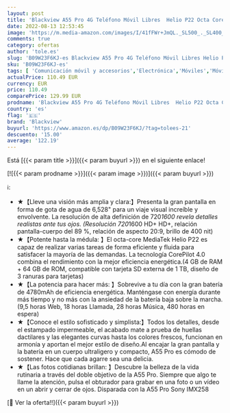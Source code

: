 ```yaml
---
layout: post
title: 'Blackview A55 Pro 4G Teléfono Móvil Libres  Helio P22 Octa Core 4GB+64GB  Cámara 5MP+13MP  IPS HD+ 6.53’’  Batería 4780mAh  Android 11 Dual SIM Smartphone GPS Desbloqueo Facial Huella Dactilar Negro'
date: 2022-08-13 12:53:45
image: 'https://m.media-amazon.com/images/I/41fFWr+JmQL._SL500_._SL400_.jpg'
comments: true
category: ofertas
author: 'tole.es'
slug: 'B09W23F6KJ-es Blackview A55 Pro 4G Teléfono Móvil Libres Helio P22 Octa...'
sku: 'B09W23F6KJ-es'
tags: [ 'Comunicación móvil y accesorios','Electrónica','Móviles','Móviles y smartphones libres','android','blackview','🇪🇸', ]
actualPrice: 110.49 EUR
currency: EUR
price: 110.49
comparePrice: 129.99 EUR
prodname: 'Blackview A55 Pro 4G Teléfono Móvil Libres  Helio P22 Octa Core 4GB+64GB  Cámara 5MP+13MP  IPS HD+ 6.53’’  Batería 4780mAh  Android 11 Dual SIM Smartphone GPS Desbloqueo Facial Huella Dactilar Negro'
country: 'es'
flag: '🇪🇸'
brand: 'Blackview'
buyurl: 'https://www.amazon.es/dp/B09W23F6KJ/?tag=tolees-21'
descuento: '15.00'
average: '122.19'
---
```


Está [{{< param title >}}]({{< param buyurl >}}) en el siguiente enlace!

[![{{< param prodname >}}]({{< param image >}})]({{< param buyurl >}})

ℹ️:

- ★【Lleve una visión más amplia y clara:】Presenta la gran pantalla en forma de gota de agua de 6,528" para un viaje visual increíble y envolvente. La resolución de alta definición de 720*1600 revela detalles realistas ante tus ojos. (Resolución 720*1600 HD+ HD+, relación pantalla-cuerpo del 89 %, relación de aspecto 20:9, brillo de 400 nit)
- ★【Potente hasta la médula: 】El octa-core MediaTek Helio P22 es capaz de realizar varias tareas de forma eficiente y fluida para satisfacer la mayoría de las demandas. La tecnología CorePilot 4.0 combina el rendimiento con la mejor eficiencia energética.(4 GB de RAM + 64 GB de ROM, compatible con tarjeta SD externa de 1 TB, diseño de 3 ranuras para tarjetas)
- ★【La potencia para hacer más: 】Sobrevive a tu día con la gran batería de 4780mAh de eficiencia energética. Manténgase con energía durante más tiempo y no más con la ansiedad de la batería baja sobre la marcha. (9,5 horas Web, 18 horas Llamada, 28 horas Música, 480 horas en espera)
- ★【Conoce el estilo sofisticado y simplista:】Todos los detalles, desde el estampado impermeable, el acabado mate a prueba de huellas dactilares y las elegantes curvas hasta los colores frescos, funcionan en armonía y aportan el mejor estilo de diseño.Al encajar la gran pantalla y la batería en un cuerpo ultraligero y compacto, A55 Pro es cómodo de sostener. Hace que cada agarre sea una delicia.
- ★【Las fotos cotidianas brillan: 】Descubre la belleza de la vida rutinaria a través del doble objetivo de la A55 Pro. Siempre que algo te llame la atención, pulsa el obturador para grabar en una foto o un vídeo en un abrir y cerrar de ojos. Disparada con la A55 Pro Sony IMX258

[🛒 Ver la oferta!!]({{< param buyurl >}})
